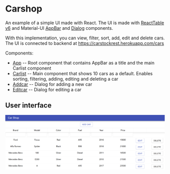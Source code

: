 # Carshop

An example of a simple UI made with React. The UI is made with [ReactTable v6](https://github.com/tannerlinsley/react-table/tree/v6) and Material-UI [AppBar](https://material-ui.com/components/app-bar/) and [Dialog](https://material-ui.com/components/dialogs/) components.

With this implementation, you can view, filter, sort, add, edit and delete cars.
The UI is connected to backend at https://carstockrest.herokuapp.com/cars

Components: 
- [App](/src/App.js) -- Root component that contains AppBar as a title and the main Carlist component
- [Carlist](/src/components/Carlist.js) -- Main component that shows 10 cars as a default. Enables sorting, filtering, adding, editing and deleting a car
- [Addcar](/src/components/Addcar.js) -- Dialog for adding a new car
- [Editcar](/src/components/Editcar.js) -- Dialog for editing a car

## User interface

![UI](./ui.png "UI")